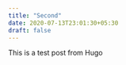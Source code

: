 ```yaml
---
title: "Second"
date: 2020-07-13T23:01:30+05:30
draft: false
---
```


This is a test post from Hugo
